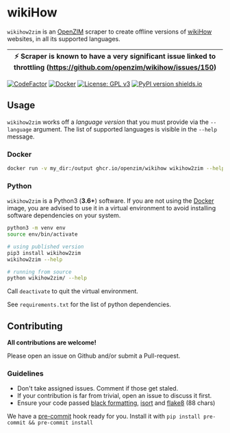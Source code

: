 # wikiHow

`wikihow2zim` is an [OpenZIM](https://openzim.org) scraper to create offline versions of [wikiHow](https://www.wikihow.com) websites, in all its supported languages.


| :zap:        Scraper is known to have a very significant issue linked to throttling (https://github.com/openzim/wikihow/issues/150)   |
|-----------------------------------------|

[![CodeFactor](https://www.codefactor.io/repository/github/openzim/wikihow/badge)](https://www.codefactor.io/repository/github/openzim/wikihow)
[![Docker](https://ghcr-badge.egpl.dev/openzim/wikihow/latest_tag?label=docker)](https://ghcr.io/openzim/wikihow)
[![License: GPL v3](https://img.shields.io/badge/License-GPLv3-blue.svg)](https://www.gnu.org/licenses/gpl-3.0)
[![PyPI version shields.io](https://img.shields.io/pypi/v/wikihow2zim.svg)](https://pypi.org/project/wikihow2zim/)

## Usage

`wikihow2zim` works off a *language version* that you must provide via the `--language` argument. The list of supported languages is visible in the `--help` message.

### Docker

```bash
docker run -v my_dir:/output ghcr.io/openzim/wikihow wikihow2zim --help
```

### Python

`wikihow2zim` is a Python3 (**3.6+**) software. If you are not using the [Docker](https://docker.com) image, you are advised to use it in a virtual environment to avoid installing software dependencies on your system.

```bash
python3 -m venv env
source env/bin/activate

# using published version
pip3 install wikihow2zim
wikihow2zim --help

# running from source
python wikihow2zim/ --help
```

Call `deactivate` to quit the virtual environment.

See `requirements.txt` for the list of python dependencies.


## Contributing

**All contributions are welcome!**

Please open an issue on Github and/or submit a Pull-request.

### Guidelines

- Don't take assigned issues. Comment if those get staled.
- If your contribution is far from trivial, open an issue to discuss it first.
- Ensure your code passed [black formatting](https://pypi.org/project/black/), [isort](https://pypi.org/project/isort/) and [flake8](https://pypi.org/project/flake8/) (88 chars)

We have a [pre-commit](https://pre-commit.com) hook ready for you. Install it with `pip install pre-commit && pre-commit install`
